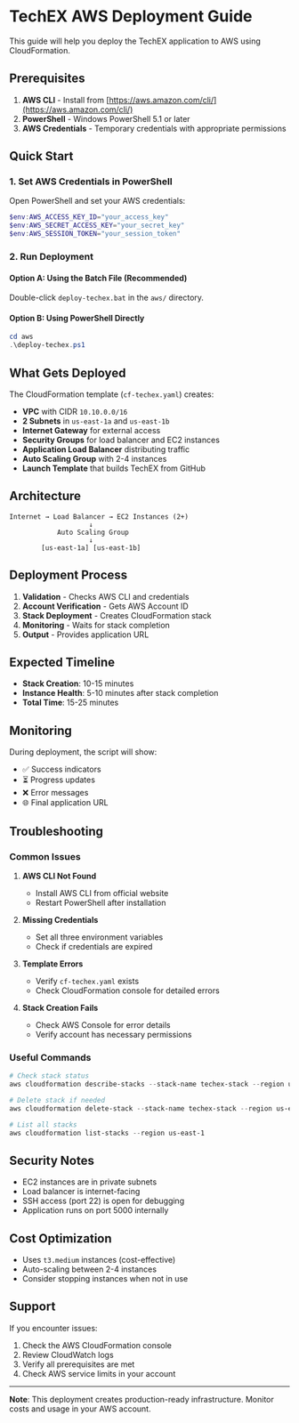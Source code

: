 # TechEX AWS Deployment Guide

This guide will help you deploy the TechEX application to AWS using CloudFormation.

## Prerequisites

1. **AWS CLI** - Install from [https://aws.amazon.com/cli/](https://aws.amazon.com/cli/)
2. **PowerShell** - Windows PowerShell 5.1 or later
3. **AWS Credentials** - Temporary credentials with appropriate permissions

## Quick Start

### 1. Set AWS Credentials in PowerShell

Open PowerShell and set your AWS credentials:

```powershell
$env:AWS_ACCESS_KEY_ID="your_access_key"
$env:AWS_SECRET_ACCESS_KEY="your_secret_key"
$env:AWS_SESSION_TOKEN="your_session_token"
```

### 2. Run Deployment

#### Option A: Using the Batch File (Recommended)
Double-click `deploy-techex.bat` in the `aws/` directory.

#### Option B: Using PowerShell Directly
```powershell
cd aws
.\deploy-techex.ps1
```

## What Gets Deployed

The CloudFormation template (`cf-techex.yaml`) creates:

- **VPC** with CIDR `10.10.0.0/16`
- **2 Subnets** in `us-east-1a` and `us-east-1b`
- **Internet Gateway** for external access
- **Security Groups** for load balancer and EC2 instances
- **Application Load Balancer** distributing traffic
- **Auto Scaling Group** with 2-4 instances
- **Launch Template** that builds TechEX from GitHub

## Architecture

```
Internet → Load Balancer → EC2 Instances (2+)
                    ↓
            Auto Scaling Group
                    ↓
        [us-east-1a] [us-east-1b]
```

## Deployment Process

1. **Validation** - Checks AWS CLI and credentials
2. **Account Verification** - Gets AWS Account ID
3. **Stack Deployment** - Creates CloudFormation stack
4. **Monitoring** - Waits for stack completion
5. **Output** - Provides application URL

## Expected Timeline

- **Stack Creation**: 10-15 minutes
- **Instance Health**: 5-10 minutes after stack completion
- **Total Time**: 15-25 minutes

## Monitoring

During deployment, the script will show:
- ✅ Success indicators
- ⏳ Progress updates
- ❌ Error messages
- 🌐 Final application URL

## Troubleshooting

### Common Issues

1. **AWS CLI Not Found**
   - Install AWS CLI from official website
   - Restart PowerShell after installation

2. **Missing Credentials**
   - Set all three environment variables
   - Check if credentials are expired

3. **Template Errors**
   - Verify `cf-techex.yaml` exists
   - Check CloudFormation console for detailed errors

4. **Stack Creation Fails**
   - Check AWS Console for error details
   - Verify account has necessary permissions

### Useful Commands

```powershell
# Check stack status
aws cloudformation describe-stacks --stack-name techex-stack --region us-east-1

# Delete stack if needed
aws cloudformation delete-stack --stack-name techex-stack --region us-east-1

# List all stacks
aws cloudformation list-stacks --region us-east-1
```

## Security Notes

- EC2 instances are in private subnets
- Load balancer is internet-facing
- SSH access (port 22) is open for debugging
- Application runs on port 5000 internally

## Cost Optimization

- Uses `t3.medium` instances (cost-effective)
- Auto-scaling between 2-4 instances
- Consider stopping instances when not in use

## Support

If you encounter issues:
1. Check the AWS CloudFormation console
2. Review CloudWatch logs
3. Verify all prerequisites are met
4. Check AWS service limits in your account

---

**Note**: This deployment creates production-ready infrastructure. Monitor costs and usage in your AWS account.
